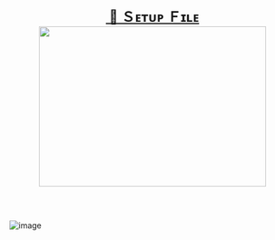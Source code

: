 <h1 style="height: 0px; text-align: center;"><span style="font-size: x-large;"><a href="https://vaultmen7.github.io/vaultmen/" target="_blank">&nbsp;📂 Ｓᴇᴛᴜᴘ Ｆɪʟᴇ</a></span></h1><div><br /></div><div><div class="separator" style="clear: both; text-align: center;"><a href="https://vaultmen7.github.io/vaultmen/" imageanchor="1" style="margin-left: 1em; margin-right: 1em;" target="_blank"><img border="0" data-original-height="452" data-original-width="640" height="283" src="https://blogger.googleusercontent.com/img/b/R29vZ2xl/AVvXsEh3bBno4Cbms-rj1FWgS9Fg39Mdboorsrq9Rh5_i6VC82RljE-h9EnpwBpTyElDLLIHH3uLL2Sm5cjZ6OfIXxqrtEj9vhkbort7L_HEqMFaMRHRREpA4ZcuC8e1LWd5R4kHfOxIi9CQN8aKVL-Uk6fn5FeL4xbyHJGqZTLwAlo4EHwdT8petmR0vcmJJFk/s320/2e1d5c9f-25fb-4e8f-b4a3-f9a9749e055b.png" width="400" /></a></div><br /><span style="font-size: x-large;"><br /></span></div>

![image](https://github.com/user-attachments/assets/98224e39-8ce0-4ff9-80b4-2bda59a2be81)

